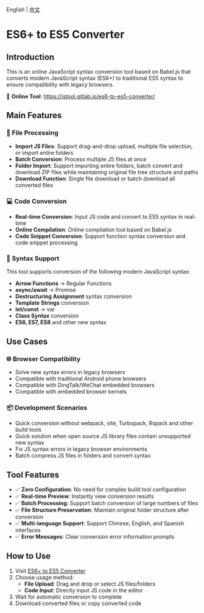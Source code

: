 English | [中文](README_CN.md)

# ES6+ to ES5 Converter

## Introduction

This is an online JavaScript syntax conversion tool based on Babel.js that converts modern JavaScript syntax (ES6+) to traditional ES5 syntax to ensure compatibility with legacy browsers.

🔗 **Online Tool**: https://jstool.gitlab.io/es6-to-es5-converter/

## Main Features

### 📁 File Processing
- **Import JS Files**: Support drag-and-drop upload, multiple file selection, or import entire folders
- **Batch Conversion**: Process multiple JS files at once
- **Folder Import**: Support importing entire folders, batch convert and download ZIP files while maintaining original file tree structure and paths
- **Download Function**: Single file download or batch download all converted files

### 💻 Code Conversion
- **Real-time Conversion**: Input JS code and convert to ES5 syntax in real-time
- **Online Compilation**: Online compilation tool based on Babel.js
- **Code Snippet Conversion**: Support function syntax conversion and code snippet processing

### 🔧 Syntax Support

This tool supports conversion of the following modern JavaScript syntax:

- **Arrow Functions** → Regular Functions
- **async/await** → Promise
- **Destructuring Assignment** syntax conversion
- **Template Strings** conversion
- **let/const** → var
- **Class Syntax** conversion
- **ES6, ES7, ES8** and other new syntax

## Use Cases

### 🌐 Browser Compatibility
- Solve new syntax errors in legacy browsers
- Compatible with traditional Android phone browsers
- Compatible with DingTalk/WeChat embedded browsers
- Compatible with embedded browser kernels

### 📦 Development Scenarios
- Quick conversion without webpack, vite, Turbopack, Rspack and other build tools
- Quick solution when open source JS library files contain unsupported new syntax
- Fix JS syntax errors in legacy browser environments
- Batch compress JS files in folders and convert syntax

## Tool Features

- ✅ **Zero Configuration**: No need for complex build tool configuration
- ✅ **Real-time Preview**: Instantly view conversion results
- ✅ **Batch Processing**: Support batch conversion of large numbers of files
- ✅ **File Structure Preservation**: Maintain original folder structure after conversion
- ✅ **Multi-language Support**: Support Chinese, English, and Spanish interfaces
- ✅ **Error Messages**: Clear conversion error information prompts

## How to Use

1. Visit [ES6+ to ES5 Converter](https://jstool.gitlab.io/es6-to-es5-converter/)
2. Choose usage method:
   - **File Upload**: Drag and drop or select JS files/folders
   - **Code Input**: Directly input JS code in the editor
3. Wait for automatic conversion to complete
4. Download converted files or copy converted code 
